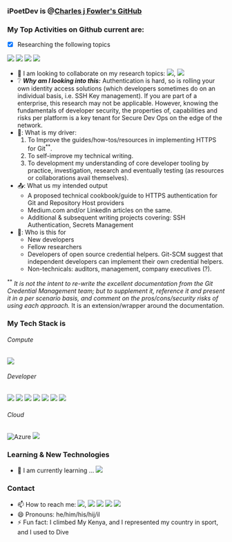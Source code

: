 <!--
    **iPoetDev/Ipoetdev** is a ✨ _special_ ✨ repository because its `README.md` (this file) appears on your GitHub profile.
-->

### iPoetDev is @[Charles j Fowler's GitHub](https://github.com/iPoetDev)

### My Top Activities on Github current are:

- [x] Researching the following topics

![](https://badgen.net/badge/Git/Git%20Credential%20Helpers?icon=git&label) ![](https://badgen.net/badge/GitHub/Git%20Credential%20Helpers?icon=github&label) ![](https://badgen.net/badge/GitLab/Git%20Credential%20Helpers?icon=gitlab&label) ![](https://badgen.net/badge/Bitbucket/Git%20Credential%20Helpers?icon=bitbucket&label)

- 👯 I am looking to collaborate on my research topics: ![](https://badgen.net/badge/Git/Git%20Credential%20Helpers?icon=git&label), ![](https://badgen.net/badge/Repositories/HTTPS%20Authentication?icon=&label)
- ❔ ***Why am I looking into this:*** Authentication is hard, so is rolling your own identity access solutions (which developers sometimes do on an individual basis, i.e. SSH Key management). If you are part of a enterprise, this research may not be applicable. However, knowing the fundamentals of developer security, the properties of, capabilities and risks per platform is a key tenant for Secure Dev Ops on the edge of the network.
- 🚗: What is my driver:
    1. To Improve the guides/how-tos/resources in implementing HTTPS for Git<sup>**</sup>.
    2. To self-improve my technical writing.
    3. To development my understanding of core developer tooling by practice, investigation, research and eventually testing (as resources or collaborations avail themselves).
- 📤: What us my intended output
  - A proposed technical cookbook/guide to HTTPS authentication for Git and Repository Host providers
  - Medium.com and/or LinkedIn articles on the same.
  - Additional & subsequent writing projects covering: SSH Authentication, Secrets Management
- 🎤: Who is this for
  - New developers
  - Fellow researchers
  - Developers of open source credential helpers. Git-SCM suggest that independent developers can implement their own credential helpers.
  - Non-technicals: auditors, management, company executives (?).

<sup>**</sup> *It is not the intent to re-write the excellent documentation from the Git Credential Management team; but to supplement it, reference it and present it in a per scenario basis, and comment on the pros/cons/security risks of using each approach.* It is an extension/wrapper around the documentation.

### My Tech Stack is

###### Compute
![](https://badgen.net/badge/icon/windows?icon=windows&label)

###### Developer
![](https://badgen.net/badge/icon/git?icon=git&label) ![](https://badgen.net/badge/icon/github?icon=github&label) ![](https://badgen.net/badge/icon/gitlab?icon=gitlab&label) ![](https://badgen.net/badge/icon/jira?icon=jira&label) ![](https://badgen.net/badge/icon/maven?icon=maven&label) ![](https://badgen.net/badge/icon/nuget?icon=nuget&label) ![](https://badgen.net/badge/icon/terminal?icon=terminal&label)

###### Cloud
![](https://badgen.net/badge/Azure/azure%20fundamentals?icon=azure&label  "Azure") ![](https://badgen.net/badge/AWS/aws?icon=amazonaws&label)



### Learning & New Technologies

- 🌱 I am currently learning ... ![](https://badgen.net/badge/icon/git?icon=git&label)


### Contact
- 📫 How to reach me: [![](https://badgen.net/badge/icon/LinkTree:%20Charles%20J$20Fowler?icon=linktree&label)](https://linktr.ee/charlesjfowler), ![](https://badgen.net/badge/icon/discord?icon=discord&label) ![](https://badgen.net/badge/icon/slack?icon=slack&label) ![](https://badgen.net/badge/icon/telegram?icon=telegram&label) ![](https://badgen.net/badge/icon/twitter?icon=twitter&label)
- 😄 Pronouns: he/him/his/hij/il
- ⚡ Fun fact: I climbed My Kenya, and I represented my country in sport, and I used to Dive

<!--

Here are some ideas to get you started:

- 🔭 I’m currently working on ...
- 🌱 I’m currently learning ...
- 🤔 I’m looking for help with ...
- 💬 Ask me about ...
- ⚡ Fun fact: ...
-->
